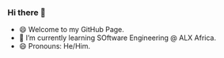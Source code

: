 ### Hi there 👋

- :smile: Welcome to my GitHub Page.
- 🌱 I’m currently learning SOftware Engineering @ ALX Africa.
- 😄 Pronouns: He/Him.
